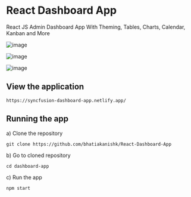 # React Dashboard App
 
React JS Admin Dashboard App With Theming, Tables, Charts, Calendar, Kanban and More
 
![image](https://user-images.githubusercontent.com/90340546/175789578-399bfca9-9e0a-4972-8214-815bcb597409.png)

![image](https://user-images.githubusercontent.com/90340546/175789588-73372958-4de2-4d1d-a5c0-3fd772a77b56.png)

![image](https://user-images.githubusercontent.com/90340546/175789602-482e2cee-8cea-4263-805c-319b76732632.png)

 
 ## View the application
```
https://syncfusion-dashboard-app.netlify.app/
```

## Running the app
a) Clone the repository
```
git clone https://github.com/bhatiakanishk/React-Dashboard-App
```

b) Go to cloned repository
```
cd dashboard-app
```

c) Run the app
```
npm start
```
